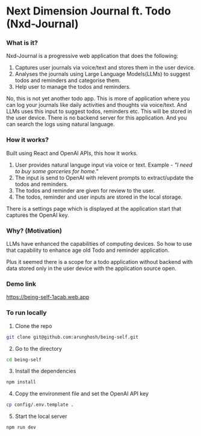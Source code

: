# Next Dimension Journal ft. Todo (Nxd-Journal)

### What is it?
Nxd-Journal is a progressive web application that does the following:
1. Captures user journals via voice/text and stores them in the user device.
2. Analyses the journals using Large Language Models(LLMs) to suggest todos and reminders and categorise them.
3. Help user to manage the todos and reminders.

No, this is not yet another todo app. This is more of application where you can log your journals like daily activities and thoughts via voice/text. And LLMs uses this input to suggest todos, reminders etc. This will be stored in the user device. There is no backend server for this application. And you can search the logs using natural language.  

### How it works?
Built using React and OpenAI APIs, this how it works. 
1. User provides natural languge input via voice or text. Example - _"I need to buy some gorceries for home."_
3. The input is send to OpenAI with relevent prompts to extract/update the todos and reminders.
3. The todos and reminder are given for review to the user.
4. The todos, reminder and user inputs are stored in the local storage.

There is a settings page which is displayed at the application start that captures the OpenAI key.

### Why? (Motivation)
LLMs have enhanced the capabilities of computing devices. So how to use that capability to enhance age old Todo and reminder application.

Plus it seemed there is a scope for a todo application without backend with data stored only in the user device with the application source open. 

### Demo link
https://being-self-1acab.web.app

### To run locally
1. Clone the repo 
```bash
git clone git@github.com:arunghosh/being-self.git
```
2. Go to the directory
```bash
cd being-self
``` 
3. Install the dependencies
```bash
npm install 
```
4. Copy the environment file and set the OpenAI API key
```bash
cp config/.env.template .
```
5. Start the local server
```
npm run dev
```
